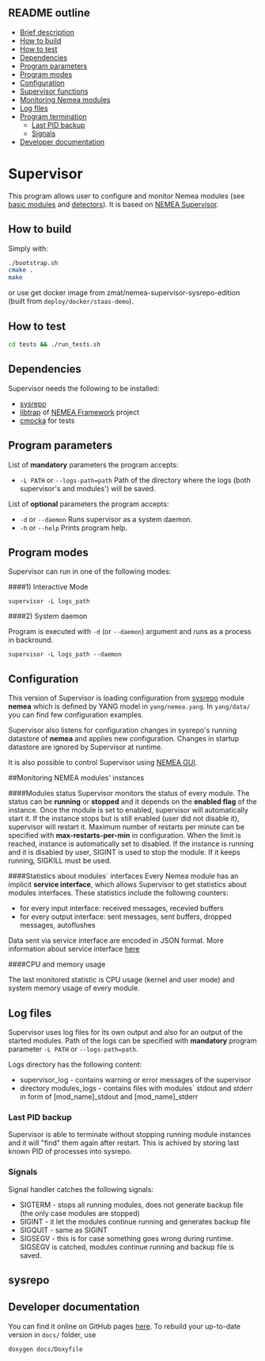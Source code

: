 ## README outline

- [Brief description](#supervisor)
- [How to build](#how-to-build)
- [How to test](#how-to-test)
- [Dependencies](#dependencies)
- [Program parameters](#program-parameters)
- [Program modes](#program-modes)
- [Configuration](#configuration)
- [Supervisor functions](#supervisor-functions)
- [Monitoring Nemea modules](#monitoring-nemea-modules)
- [Log files](#log-files)
- [Program termination](#program-termination)
  - [Last PID backup](#last-pid-backup)
  - [Signals](#signals)
- [Developer documentation](#developer-documentation)

# Supervisor
This program allows user to configure and monitor Nemea modules (see [basic modules](https://github.com/CESNET/Nemea-Modules) and [detectors](https://github.com/CESNET/Nemea-Detectors)). It is based on [NEMEA Supervisor](https://github.com/CESNET/Nemea-Supervisor).


## How to build
Simply with:

```sh
./bootstrap.sh
cmake .
make
```
or use get docker image from zmat/nemea-supervisor-sysrepo-edition (built from `deploy/docker/staas-demo`).

## How to test
```sh
cd tests && ./run_tests.sh
```

## Dependencies

Supervisor needs the following to be installed:

- [sysrepo](https://github.com/sysrepo/sysrepo)
- [libtrap](https://github.com/CESNET/Nemea-Framework/tree/master/libtrap) of [NEMEA Framework](https://github.com/CESNET/Nemea-Framework/tree/master) project
- [cmocka](https://github.com/clibs/cmocka) for tests


## Program parameters

List of **mandatory** parameters the program accepts:
- `-L PATH` or `--logs-path=path`   Path of the directory where the logs (both supervisor's and modules') will be saved.

List of **optional** parameters the program accepts:
- `-d` or `--daemon`   Runs supervisor as a system daemon.
- `-h` or `--help`   Prints program help.


## Program modes

Supervisor can run in one of the following modes:

####1) Interactive Mode

```
supervisor -L logs_path
```


####2) System daemon

Program is executed with `-d` (or `--daemon`) argument and runs as a process in backround.

```
supervisor -L logs_path --daemon
```

## Configuration
This version of Supervisor is loading configuration from [sysrepo](https://github.com/sysrepo/sysrepo) module **nemea** which is defined by YANG model in `yang/nemea.yang`. In `yang/data/` you can find few configuration examples.

Supervisor also listens for configuration changes in sysrepo's running datastore of **nemea** and applies new configuration. Changes in startup datastore are ignored by Supervisor at runtime.

It is also possible to control Supervisor using [NEMEA GUI](https://github.com/zidekmat/nemea-gui). 

##Monitoring NEMEA modules' instances

####Modules status
Supervisor monitors the status of every module. The status can be **running** or **stopped** and it depends on the **enabled flag** of the instance. Once the module is set to enabled, supervisor will automatically start it. If the instance stops but is still enabled (user did not disable it), supervisor will restart it. Maximum number of restarts per minute can be specified with **max-restarts-per-min** in configuration. When the limit is reached, instance is automatically set to disabled.
If the instance is running and it is disabled by user, SIGINT is used to stop the module. If it keeps running, SIGKILL must be used.

####Statistics about modules´ interfaces
Every Nemea module has an implicit **service interface**, which allows Supervisor to get statistics about modules interfaces. These statistics include the following counters:

- for every input interface: received messages, recevied buffers
- for every output interface: sent messages, sent buffers, dropped messages, autoflushes

Data sent via service interface are encoded in JSON format. More information about service interface [here](https://github.com/CESNET/Nemea-Framework/blob/master/libtrap/service-ifc.md)

####CPU and memory usage

The last monitored statistic is CPU usage (kernel and user mode) and system memory usage of every module.



## Log files
Supervisor uses log files for its own output and also for an output of the started modules.
Path of the logs can be specified with **mandatory** program parameter `-L PATH` or `--logs-path=path`.

Logs directory has the following content:
- supervisor_log - contains warning or error messages of the supervisor
- directory modules_logs - contains files with modules´ stdout and stderr in form of [mod_name]_stdout and [mod_name]_stderr


### Last PID backup
Supervisor is able to terminate without stopping running module instances and it will "find" them again after restart. This is achived by storing last known PID of processes into sysrepo.

### Signals
Signal handler catches the following signals:

- SIGTERM - stops all running modules, does not generate backup file (the only case modules are stopped)
- SIGINT - it let the modules continue running and generates backup file
- SIGQUIT - same as SIGINT
- SIGSEGV - this is for case something goes wrong during runtime. SIGSEGV is catched, modules continue running and backup file is saved.


## sysrepo


## Developer documentation
You can find it online on GitHub pages [here](https://zidekmat.github.io/nemea-supervisor-sysrepo-edition/index.html).
To rebuild your up-to-date version in `docs/` folder, use
```sh
doxygen docs/Doxyfile
```